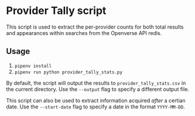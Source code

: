 # Provider Tally script

This script is used to extract the per-provider counts for both total results
and appearances within searches from the Openverse API redis.

## Usage

1. `pipenv install`
2. `pipenv run python provider_tally_stats.py`

By default, the script will output the results to `provider_tally_stats.csv` in
the current directory. Use the `--output` flag to specify a different output
file.

This script can also be used to extract information acquired _after_ a certian
date. Use the `--start-date` flag to specify a date in the format `YYYY-MM-DD`.
